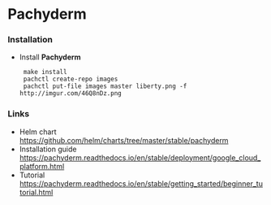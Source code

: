 # Pachyderm
### Installation

*  Install **Pachyderm**

        make install
        pachctl create-repo images
        pachctl put-file images master liberty.png -f http://imgur.com/46Q8nDz.png

### Links

* Helm chart https://github.com/helm/charts/tree/master/stable/pachyderm
* Installation guide https://pachyderm.readthedocs.io/en/stable/deployment/google_cloud_platform.html
* Tutorial https://pachyderm.readthedocs.io/en/stable/getting_started/beginner_tutorial.html
